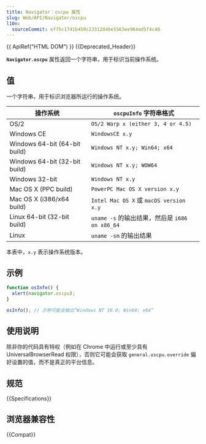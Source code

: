 ```yaml
---
title: Navigator：oscpu 属性
slug: Web/API/Navigator/oscpu
l10n:
  sourceCommit: ef75c1741b450c2331204be5563ee964ad5f4c48
---
```


{{ ApiRef("HTML DOM") }} {{Deprecated_Header}}

**`Navigator.oscpu`** 属性返回一个字符串，用于标识当前操作系统。

## 值

一个字符串，用于标识浏览器所运行的操作系统。

| 操作系统                      | `oscpuInfo` 字符串格式                         |
| ----------------------------- | ---------------------------------------------- |
| OS/2                          | `OS/2 Warp x (either 3, 4 or 4.5)`             |
| Windows CE                    | `WindowsCE x.y`                                |
| Windows 64-bit (64-bit build) | `Windows NT x.y; Win64; x64`                   |
| Windows 64-bit (32-bit build) | `Windows NT x.y; WOW64`                        |
| Windows 32-bit                | `Windows NT x.y`                               |
| Mac OS X (PPC build)          | `PowerPC Mac OS X version x.y`                 |
| Mac OS X (i386/x64 build)     | `Intel Mac OS X` 或 `macOS version x.y`        |
| Linux 64-bit (32-bit build)   | `uname -s` 的输出结果，然后是 `i686 on x86_64` |
| Linux                         | `uname -sm` 的输出结果                         |

本表中，`x.y` 表示操作系统版本。

## 示例

```js
function osInfo() {
  alert(navigator.oscpu);
}

osInfo(); // 示例可能会输出“Windows NT 10.0; Win64; x64”
```

## 使用说明

除非你的代码具有特权（例如在 Chrome 中运行或至少具有 UniversalBrowserRead 权限），否则它可能会获取 `general.oscpu.override` 偏好设置的值，而不是真正的平台信息。

## 规范

{{Specifications}}

## 浏览器兼容性

{{Compat}}
